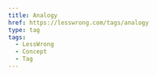 ```yaml
---
title: Analogy
href: https://lesswrong.com/tags/analogy
type: tag
tags:
  - LessWrong
  - Concept
  - Tag
---
```


